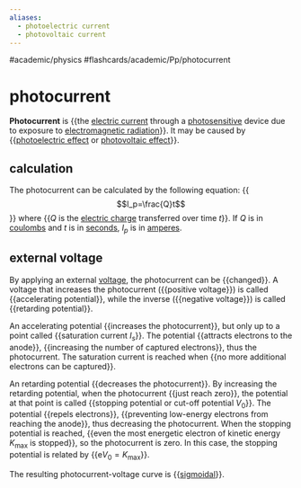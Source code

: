 ```yaml
---
aliases:
  - photoelectric current
  - photovoltaic current
---
```


#academic/physics #flashcards/academic/Pp/photocurrent

# photocurrent

__Photocurrent__ is {{the [electric current](electric%20current.md) through a [photosensitive](photosensitivity.md) device due to exposure to [electromagnetic radiation](electromagnetic%20radiation.md)}}. It may be caused by {{[photoelectric effect](photoelectric%20effect.md) or [photovoltaic effect](photovoltaic%20effect.md)}}. <!--SR:!2023-06-05,70,230!2024-02-18,320,290-->

## calculation

The photocurrent can be calculated by the following equation:
{{$$I_p=\frac{Q}t$$}}
where {{$Q$ is the [electric charge](electric%20charge.md) transferred over time $t$}}. If $Q$ is in [coulombs](coulomb.md) and $t$ is in [seconds](second.md), $I_p$ is in [amperes](ampere.md). <!--SR:!2024-01-13,317,330!2023-12-20,284,290-->

## external voltage

By applying an external [voltage](voltage.md), the photocurrent can be {{changed}}. A voltage that increases the photocurrent ({{positive voltage}}) is called {{accelerating potential}}, while the inverse ({{negative voltage}}) is called {{retarding potential}}. <!--SR:!2023-04-16,99,270!2023-10-19,249,330!2023-06-08,131,290!2023-12-30,305,330!2023-12-02,284,330-->

An accelerating potential {{increases the photocurrent}}, but only up to a point called {{saturation current $I_s$}}. The potential {{attracts electrons to the anode}}, {{increasing the number of captured electrons}}, thus the photocurrent. The saturation current is reached when {{no more additional electrons can be captured}}. <!--SR:!2023-05-17,127,290!2023-12-14,293,330!2023-11-10,239,270!2023-04-15,98,270!2023-04-12,95,270-->

An retarding potential {{decreases the photocurrent}}. By increasing the retarding potential, when the photocurrent {{just reach zero}}, the potential at that point is called {{stopping potential or cut-off potential $V_0$}}. The potential {{repels electrons}}, {{preventing low-energy electrons from reaching the anode}}, thus decreasing the photocurrent. When the stopping potential is reached, {{even the most energetic electron of kinetic energy $K_\mathrm{max}$ is stopped}}, so the photocurrent is zero. In this case, the stopping potential is related by {{$\mathrm{e}V_0=K_\mathrm{max}$}}. <!--SR:!2023-04-20,92,270!2023-12-09,261,270!2023-04-08,46,230!2023-06-06,114,250!2023-06-20,80,230!2023-05-15,83,210!2023-11-16,238,290-->

The resulting photocurrent-voltage curve is {{[sigmoidal](sigmoid%20function.md)}}. <!--SR:!2023-11-05,262,330-->

